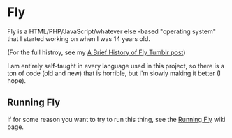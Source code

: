 # Fly
Fly is a HTML/PHP/JavaScript/whatever else -based "operating system" that I started working on when I was 14 years old.

(For the full histroy, see my [A Brief History of Fly Tumblr post](https://myboringcoding.tumblr.com/post/167342691393/a-brief-history-of-fly))

I am entirely self-taught in every language used in this project, so there is a ton of code (old and new) that is horrible, but I'm slowly making it better (I hope).

Running Fly
-----------
If for some reason you want to try to run this thing, see the [Running Fly](https://github.com/kitkatzecat/fly/wiki/Running-Fly) wiki page.
